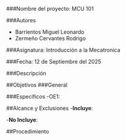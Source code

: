 

###Nombre del proyecto: MCU 101

###Autores
- Barrientos Miguel Leonardo
- Zermeño Cervantes Rodrigo

###Asignatura: Introducción a la Mecatronica

###Fecha: 12 de Septiembre del 2025

###Descripción



##Objetivos
###General

###Especificos
-OE1: 

##Alcance y Exclusiones
 -**Incluye**: 

 -**No Incluye**: 

##Procedimiento


